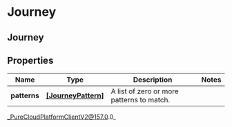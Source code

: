 # Journey

## Journey

## Properties

|Name | Type | Description | Notes|
|------------ | ------------- | ------------- | -------------|
| **patterns** | [**[JourneyPattern]**](JourneyPattern) | A list of zero or more patterns to match. | |



_PureCloudPlatformClientV2@157.0.0_
